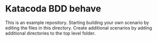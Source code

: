 # Katacoda BDD behave
This is an example repository. Starting building your own scenario by editing the files in this directory. Create additional scenarios by adding additional directories to the top level folder.


